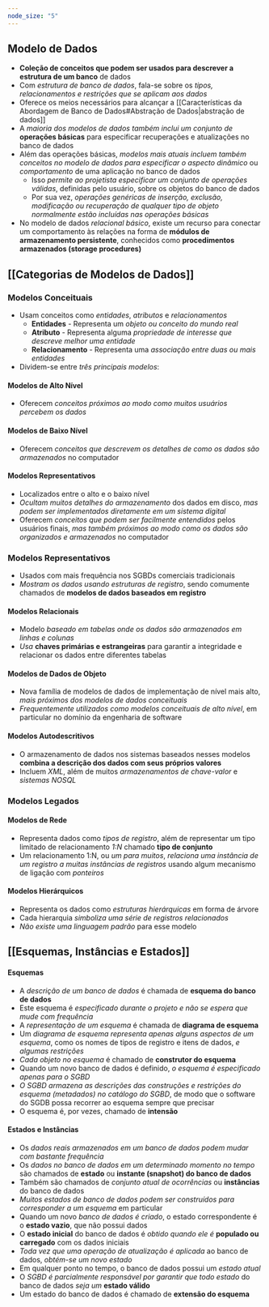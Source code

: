 ```yaml
---
node_size: "5"
---
```

## Modelo de Dados
- **Coleção de conceitos que podem ser usados para descrever a estrutura de um banco** de dados
- Com *estrutura de banco de dados*, fala-se sobre os *tipos, relacionamentos e restrições que se aplicam aos dados*
- Oferece os meios necessários para alcançar a [[Características da Abordagem de Banco de Dados#Abstração de Dados|abstração de dados]]
- A *maioria dos modelos de dados também inclui um conjunto de* **operações básicas** para especificar recuperações e atualizações no banco de dados
- Além das operações básicas, *modelos mais atuais incluem também conceitos no modelo de dados para especificar o aspecto dinâmico* ou *comportamento* de uma aplicação no banco de dados
	- Isso *permite ao projetista especificar um conjunto de operações válidas*, definidas pelo usuário, sobre os objetos do banco de dados
	- Por sua vez, *operações genéricas de inserção, exclusão, modificação ou recuperação de qualquer tipo de objeto normalmente estão incluídas nas operações básicas*
- No modelo de dados _relacional básico_, existe um recurso para conectar um comportamento às relações na forma de **módulos de armazenamento persistente**, conhecidos como **procedimentos armazenados (storage procedures)**
## [[Categorias de Modelos de Dados]]
### Modelos Conceituais
- Usam conceitos como *entidades*, *atributos* e *relacionamentos*
	- **Entidades** - Representa um *objeto ou conceito do mundo real*
	- **Atributo** - Representa alguma *propriedade de interesse que descreve melhor uma entidade*
	- **Relacionamento** - Representa uma *associação entre duas ou mais entidades*
- Dividem-se entre *três principais modelos*:
#### Modelos de Alto Nível
- Oferecem *conceitos próximos ao modo como muitos usuários percebem os dados*
#### Modelos de Baixo Nível
- Oferecem *conceitos que descrevem os detalhes de como os dados são armazenados* no computador
#### Modelos Representativos
- Localizados entre o alto e o baixo nível
- *Ocultam muitos detalhes do armazenamento* dos dados em disco, *mas podem ser implementados diretamente em um sistema digital*
- Oferecem *conceitos que podem ser facilmente entendidos* pelos usuários finais, *mas também próximos ao modo como os dados são organizados e armazenados* no computador
### Modelos Representativos
- Usados com mais frequência nos SGBDs comerciais tradicionais
- *Mostram os dados usando estruturas de registro*, sendo comumente chamados de **modelos de dados baseados em registro**
#### Modelos Relacionais
- Modelo *baseado em tabelas onde os dados são armazenados em linhas e colunas*
- *Usa* **chaves primárias e estrangeiras** para garantir a integridade e relacionar os dados entre diferentes tabelas
#### Modelos de Dados de Objeto
- Nova família de modelos de dados de implementação de nível mais alto, *mais próximos dos modelos de dados conceituais*
- *Frequentemente utilizados como modelos conceituais de alto nível*, em particular no domínio da engenharia de software
#### Modelos Autodescritivos
- O armazenamento de dados nos sistemas baseados nesses modelos **combina a descrição dos dados com seus próprios valores**
- Incluem _XML_, além de muitos _armazenamentos de chave-valor_ e _sistemas NOSQL_
### Modelos Legados
#### Modelos de Rede
- Representa dados como *tipos de registro*, além de representar um tipo limitado de relacionamento *1:N* chamado **tipo de conjunto**
- Um relacionamento 1:N, ou *um para muitos*, *relaciona uma instância de um registro a muitas instâncias de registros* usando algum mecanismo de ligação com *ponteiros*
#### Modelos Hierárquicos
- Representa os dados como *estruturas hierárquicas* em forma de árvore
- Cada hierarquia *simboliza uma série de registros relacionados*
- *Não existe uma linguagem padrão* para esse modelo
## [[Esquemas, Instâncias e Estados]]
#### Esquemas
- A *descrição de um banco de dados* é chamada de **esquema do banco de dados**
- Este esquema é *especificado durante o projeto e não se espera que mude com frequência*
- A *representação de um esquema* é chamada de **diagrama de esquema**
- Um *diagrama de esquema representa apenas alguns aspectos de um esquema*, como os nomes de tipos de registro e itens de dados, *e algumas restrições*
- *Cada objeto no esquema* é chamado de **construtor do esquema**
- Quando um novo banco de dados é definido, *o esquema é especificado apenas para o SGBD*
- *O SGBD armazena as descrições das construções e restrições do esquema (metadados) no catálogo do SGBD*, de modo que o software do SGDB possa recorrer ao esquema sempre que precisar
- O esquema é, por vezes, chamado de **intensão**
#### Estados e Instâncias
- Os *dados reais armazenados em um banco de dados podem mudar com bastante frequência*
- Os *dados no banco de dados em um determinado momento no tempo* são chamados de **estado** ou **instante (snapshot) do banco de dados**
- Também são chamados de *conjunto atual de ocorrências* ou **instâncias** do banco de dados
- *Muitos estados de banco de dados podem ser construídos para corresponder a um esquema* em particular
- Quando um novo *banco de dados é criado*, o estado correspondente é o **estado vazio**, que não possui dados
- O **estado inicial** do banco de dados é *obtido quando ele é* **populado ou carregado** com os dados iniciais
- *Toda vez que uma operação de atualização é aplicada* ao banco de dados, *obtém-se um novo estado*
- Em qualquer ponto no tempo, o banco de dados possui um *estado atual*
- O *SGBD é parcialmente responsável por garantir que todo estado* do banco de dados *seja um* **estado válido**
- Um estado do banco de dados é chamado de **extensão do esquema**